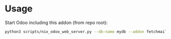 # Usage

Start Odoo including this addon (from repo root):

```bash
python3 scripts/nix_odoo_web_server.py --db-name mydb --addon fetchmail_attach_from_folder
```
